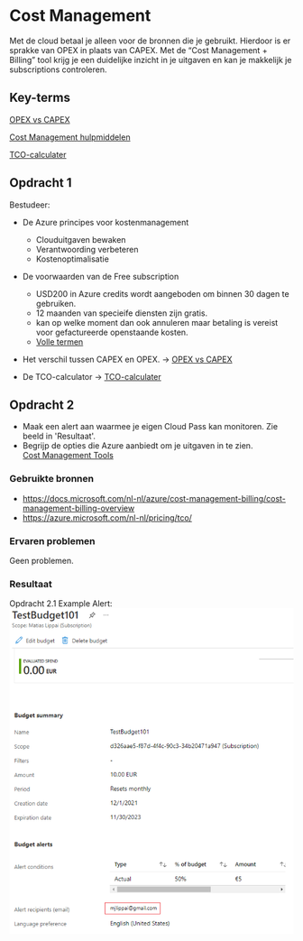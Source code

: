 # Cost Management
Met de cloud betaal je alleen voor de bronnen die je gebruikt. Hierdoor is er sprakke van OPEX in plaats van CAPEX.
Met de “Cost Management + Billing” tool krijg je een duidelijke inzicht in je uitgaven en kan je makkelijk je subscriptions controleren.

## Key-terms
[OPEX vs CAPEX](../00_beschrijvingen/OPEXvsCAPEX.md#OPEXvsCAPEX)   

[Cost Management hulpmiddelen](../00_beschrijvingen/Cost%20Management%Tools.md)

[TCO-calculater](../00_beschrijvingen/TCO-calculator.md)

## Opdracht 1
Bestudeer:
- De Azure principes voor kostenmanagement
    - Clouduitgaven bewaken
    - Verantwoording verbeteren
    - Kostenoptimalisatie 

- De voorwaarden van de Free subscription
    - USD200 in Azure credits wordt aangeboden om binnen 30 dagen te gebruiken.
    - 12 maanden van specieife diensten zijn gratis.
    - kan op welke moment dan ook annuleren maar betaling is vereist voor gefactureerde openstaande kosten.
    - [Volle termen](https://azure.microsoft.com/nl-nl/offers/ms-azr-0044p/)
- Het verschil tussen CAPEX en OPEX. -> [OPEX vs CAPEX](../00_beschrijvingen/OPEXvsCAPEX.md#OPEXvsCAPEX)   
- De TCO-calculator -> [TCO-calculater](../00_beschrijvingen/TCO-calculator.md)

## Opdracht 2
- Maak een alert aan waarmee je eigen Cloud Pass kan monitoren.
Zie beeld in 'Resultaat'.
- Begrijp de opties die Azure aanbiedt om je uitgaven in
te zien.  
[Cost Management Tools](../00_beschrijvingen/Cost%Management%Tools.md)

### Gebruikte bronnen
- https://docs.microsoft.com/nl-nl/azure/cost-management-billing/cost-management-billing-overview
- https://azure.microsoft.com/nl-nl/pricing/tco/

### Ervaren problemen
Geen problemen.

### Resultaat

Opdracht 2.1 Example Alert:
![Budget Alert](../00_includes/az-01.png)

